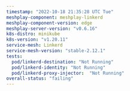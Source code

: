 ```yaml
---
timestamp: "2022-10-18 21:35:28 UTC Tue"
meshplay-component: meshplay-linkerd
meshplay-component-version: edge
meshplay-server-version: "v0.6.16"
k8s-distro: minikube
k8s-version: "v1.20.11"
service-mesh: Linkerd
service-mesh-version: "stable-2.12.1"
tests:
  pod/linkerd-destination: "Not Running"
  pod/linkerd-identity: "Not Running"
  pod/linkerd-proxy-injector:  "Not Running"
overall-status: "failing"
---
```

